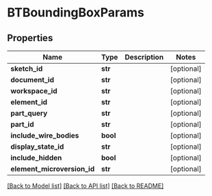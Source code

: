# BTBoundingBoxParams

## Properties
Name | Type | Description | Notes
------------ | ------------- | ------------- | -------------
**sketch_id** | **str** |  | [optional] 
**document_id** | **str** |  | [optional] 
**workspace_id** | **str** |  | [optional] 
**element_id** | **str** |  | [optional] 
**part_query** | **str** |  | [optional] 
**part_id** | **str** |  | [optional] 
**include_wire_bodies** | **bool** |  | [optional] 
**display_state_id** | **str** |  | [optional] 
**include_hidden** | **bool** |  | [optional] 
**element_microversion_id** | **str** |  | [optional] 

[[Back to Model list]](../README.md#documentation-for-models) [[Back to API list]](../README.md#documentation-for-api-endpoints) [[Back to README]](../README.md)


